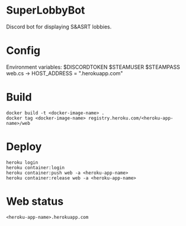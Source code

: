 # SuperLobbyBot
Discord bot for displaying S&ASRT lobbies.

# Config
Environment variables: $DISCORDTOKEN $STEAMUSER $STEAMPASS  
web.cs -> HOST_ADDRESS = "<heroku-app-name>.herokuapp.com"

# Build
```
docker build -t <docker-image-name> .
docker tag <docker-image-name> registry.heroku.com/<heroku-app-name>/web
```

# Deploy
```
heroku login
heroku container:login
heroku container:push web -a <heroku-app-name>
heroku container:release web -a <heroku-app-name>
```

# Web status
```
<heroku-app-name>.herokuapp.com
```